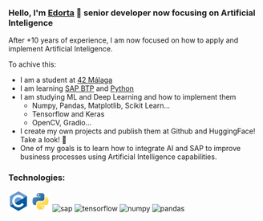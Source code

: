 
### Hello, I'm [Edorta](https://www.linkedin.com/in/edortagarcia/) 👋 senior developer now focusing on Artificial Inteligence

After +10 years of experience, I am now focused on how to apply and implement Artificial Inteligence.

To achive this:
- I am a student at [42 Málaga](https://www.42malaga.com/)
- I am learning [SAP BTP](https://www.sap.com/products/technology-platform.html) and [Python](https://www.python.org/)
- I am studying ML and Deep Learning and how to implement them
  - Numpy, Pandas, Matplotlib, Scikit Learn...
  - Tensorflow and Keras
  - OpenCV, Gradio...
- I create my own projects and publish them at Github and HuggingFace! Take a look! 👀
- One of my goals is to learn how to integrate AI and SAP to improve business processes using Artificial Intelligence capabilities.

<h3 align="left">Technologies:</h3>
<p align="left">
  <img src="https://raw.githubusercontent.com/devicons/devicon/master/icons/c/c-original.svg" alt="c" width="40" height="40"/>
  <img src="https://raw.githubusercontent.com/devicons/devicon/master/icons/python/python-original.svg" alt="python" width="40" height="40"/>
  <img src="https://upload.wikimedia.org/wikipedia/commons/5/59/SAP_2011_logo.svg" alt="sap" width="80" height="40"/>
  <img src="https://user-images.githubusercontent.com/25181517/223639822-2a01e63a-a7f9-4a39-8930-61431541bc06.png" alt="tensorflow" width="40" height="40"/>
  <img src="https://upload.wikimedia.org/wikipedia/commons/thumb/3/31/NumPy_logo_2020.svg/2560px-NumPy_logo_2020.svg.png" alt="numpy" width="90" height="40"/>
  <img src="https://upload.wikimedia.org/wikipedia/commons/thumb/e/ed/Pandas_logo.svg/2560px-Pandas_logo.svg.png" alt="pandas" width="90" height="40"/>
</p>
